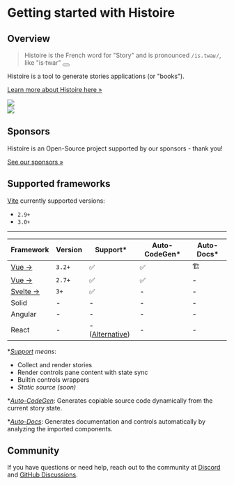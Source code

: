 <script setup>
function playAudio () {
  document.querySelector('#histoire-audio').play()
}
</script>

<audio id="histoire-audio">
  <source src="/histoire.mp3" type="audio/mpeg">
</audio>

# Getting started with Histoire

## Overview

> Histoire is the French word for "Story" and is pronounced `/is.twaʁ/`, like "is·twar" <button class="btn p-1 leading-none" v-on:click="playAudio"><Icon icon="carbon:volume-up-filled" class="w-4 h-4 align-middle"/></button>

Histoire is a tool to generate stories applications (or "books").

[Learn more about Histoire here &raquo;](./index.md)

<div class="demo-links-box border-green-200 dark:border-green-900">
  <img src="/vue.svg" class="w-10 h-10 mt-3" />
  <DemoLinks framework="vue3" />
</div>

<div class="demo-links-box border-orange-200 dark:border-orange-900">
  <img src="/svelte.svg" class="w-10 h-10 mt-3" />
  <DemoLinks framework="svelte3" />
</div>

## Sponsors

Histoire is an Open-Source project supported by our sponsors - thank you!

<div class="flex justify-center mt-6 mb-12 gap-2">
  <SponsorButton/>
  <a
    href="./index.html#sponsors"
    class="px-4 py-2 btn inline-flex items-center gap-2 !font-normal"
  >
    See our sponsors &raquo;
  </a>
</div>

## Supported frameworks

[Vite](https://vitejs.dev) currently supported versions:
- `2.9+`
- `3.0+`

---

| Framework | Version | Support* | Auto-CodeGen* | Auto-Docs* |
| --------- | -------- | ------- | ------------ | ---- |
| [Vue →](./vue3/getting-started.md) | `3.2+` | ✅ | ✅ | 🏗️ |
| [Vue →](./vue2/getting-started.md) | `2.7+` | ✅ | ✅ | - |
| [Svelte →](./svelte3/getting-started.md) | `3+` | ✅ | - | - |
| Solid | - | - | - | - |
| Angular | - | - | - | - |
| React | - | - ([Alternative](https://www.ladle.dev)) | - | - |

**<u>Support</u> means*:
- Collect and render stories
- Render controls pane content with state sync
- Builtin controls wrappers
- *Static source (soon)*

*<u>*Auto-CodeGen*</u>: Generates copiable source code dynamically from the current story state.

*<u>*Auto-Docs*</u>: Generates documentation and controls automatically by analyzing the imported components.

## Community

If you have questions or need help, reach out to the community at [Discord](https://discord.gg/KpCnT72rJk) and [GitHub Discussions](https://github.com/histoire-dev/histoire/discussions).
